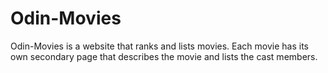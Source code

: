 # Odin-Movies
Odin-Movies is a website that ranks and lists movies. 
Each movie has its own secondary page that describes the movie and lists the cast members.